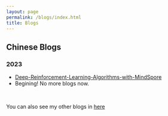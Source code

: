 ```yaml
---
layout: page
permalink: /blogs/index.html
title: Blogs
---
```


## Chinese Blogs

### 2023
- [Deep-Reinforcement-Learning-Algorithms-with-MindSpore](Deep-Reinforcement-Learning-Algorithms-with-MindSpore)
- Begining! No more blogs now.

<br>

You can also see my other blogs in [here](https://www.cnblogs.com/ZhenZ/)

